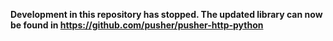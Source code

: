 **Development in this repository has stopped. The updated library can now be found in https://github.com/pusher/pusher-http-python**
